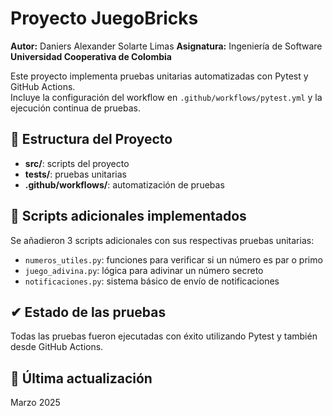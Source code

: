 # Proyecto JuegoBricks

**Autor:** Daniers Alexander  Solarte Limas
**Asignatura:** Ingeniería de Software  
**Universidad Cooperativa de Colombia**

Este proyecto implementa pruebas unitarias automatizadas con Pytest y GitHub Actions.  
Incluye la configuración del workflow en `.github/workflows/pytest.yml` y la ejecución continua de pruebas.

## 📁 Estructura del Proyecto

- **src/**: scripts del proyecto
- **tests/**: pruebas unitarias
- **.github/workflows/**: automatización de pruebas

## 📂 Scripts adicionales implementados

Se añadieron 3 scripts adicionales con sus respectivas pruebas unitarias:

- `numeros_utiles.py`: funciones para verificar si un número es par o primo
- `juego_adivina.py`: lógica para adivinar un número secreto
- `notificaciones.py`: sistema básico de envío de notificaciones

## ✔ Estado de las pruebas

Todas las pruebas fueron ejecutadas con éxito utilizando Pytest y también desde GitHub Actions.

## 📆 Última actualización

Marzo 2025
